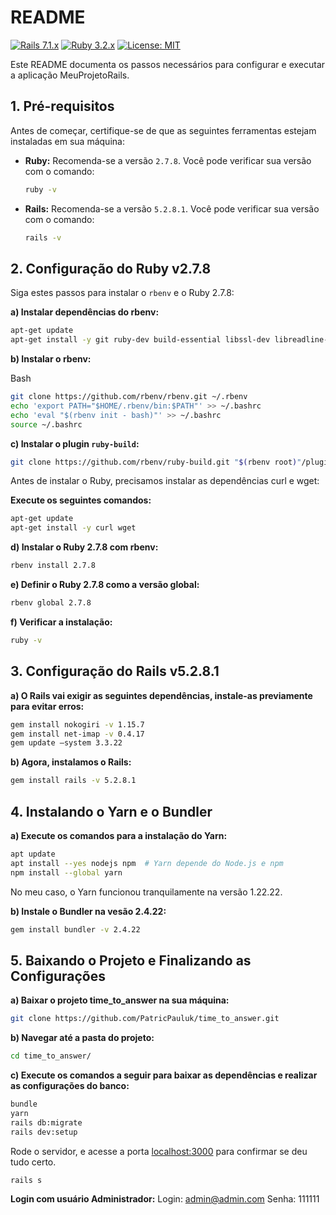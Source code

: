 # README

[![Rails 7.1.x](https://img.shields.io/badge/Rails-5.2.8.1-brightgreen.svg)](https://rubyonrails.org/)
[![Ruby 3.2.x](https://img.shields.io/badge/Ruby-2.7.8-blue.svg)](https://www.ruby-lang.org/)
[![License: MIT](https://img.shields.io/badge/License-MIT-yellow.svg)](https://opensource.org/licenses/MIT)

Este README documenta os passos necessários para configurar e executar a aplicação MeuProjetoRails.

## 1. Pré-requisitos

Antes de começar, certifique-se de que as seguintes ferramentas estejam instaladas em sua máquina:

* **Ruby:** Recomenda-se a versão `2.7.8`. Você pode verificar sua versão com o comando:

  ```bash
  ruby -v

* **Rails:** Recomenda-se a versão `5.2.8.1`. Você pode verificar sua versão com o comando:

  ```bash
  rails -v

## 2. Configuração do Ruby v2.7.8

Siga estes passos para instalar o `rbenv` e o Ruby 2.7.8:

**a) Instalar dependências do rbenv:**

```bash
apt-get update
apt-get install -y git ruby-dev build-essential libssl-dev libreadline-dev zlib1g-dev
```

**b) Instalar o rbenv:**

Bash

```bash
git clone https://github.com/rbenv/rbenv.git ~/.rbenv
echo 'export PATH="$HOME/.rbenv/bin:$PATH"' >> ~/.bashrc
echo 'eval "$(rbenv init - bash)"' >> ~/.bashrc
source ~/.bashrc
```

**c) Instalar o plugin `ruby-build`:**

```bash
git clone https://github.com/rbenv/ruby-build.git "$(rbenv root)"/plugins/ruby-build
```

Antes de instalar o Ruby, precisamos instalar as dependências curl e wget:

**Execute os seguintes comandos:**

```bash
apt-get update
apt-get install -y curl wget
```

**d) Instalar o Ruby 2.7.8 com rbenv:**

```bash
rbenv install 2.7.8
```

**e) Definir o Ruby 2.7.8 como a versão global:**

```bash
rbenv global 2.7.8
```

**f) Verificar a instalação:**

```bash
ruby -v
```

## 3. Configuração do Rails v5.2.8.1

**a) O Rails vai exigir as seguintes dependências, instale-as previamente para evitar erros:**

```bash
gem install nokogiri -v 1.15.7
gem install net-imap -v 0.4.17
gem update —system 3.3.22
```

**b) Agora, instalamos o Rails:**

```bash
gem install rails -v 5.2.8.1
```

## 4. Instalando o Yarn e o Bundler

**a) Execute os comandos para a instalação do Yarn:**

```bash
apt update
apt install --yes nodejs npm  # Yarn depende do Node.js e npm
npm install --global yarn
```

No meu caso, o Yarn funcionou tranquilamente na versão 1.22.22.

**b) Instale o Bundler na vesão 2.4.22:**

```bash
gem install bundler -v 2.4.22
```

## 5. Baixando o Projeto e Finalizando as Configurações


**a) Baixar o projeto time_to_answer na sua máquina:**

```bash
git clone https://github.com/PatricPauluk/time_to_answer.git
```

**b) Navegar até a pasta do projeto:**


```bash
cd time_to_answer/
```

**c) Execute os comandos a seguir para baixar as dependências e realizar as configurações do banco:**

```bash
bundle
yarn
rails db:migrate
rails dev:setup
```

Rode o servidor, e acesse a porta [localhost:3000](http://localhost:3000) para confirmar se deu tudo certo.

```bash
rails s
```

**Login com usuário Administrador:**
Login: admin@admin.com
Senha: 111111